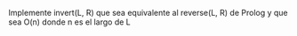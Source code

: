 Implemente invert(L, R) que sea equivalente al reverse(L, R) de Prolog y que sea O(n) donde n  es el largo de L
